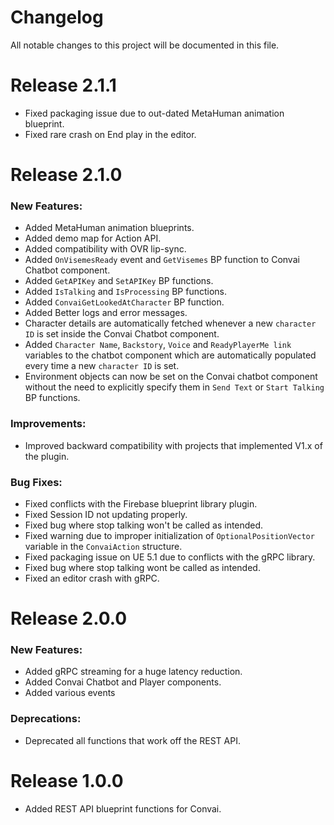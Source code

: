 # Changelog
All notable changes to this project will be documented in this file.

# Release 2.1.1
- Fixed packaging issue due to out-dated MetaHuman animation blueprint.
- Fixed rare crash on End play in the editor.

# Release 2.1.0
### New Features:
- Added MetaHuman animation blueprints.
- Added demo map for Action API.
- Added compatibility with OVR lip-sync.
- Added `OnVisemesReady` event and `GetVisemes` BP function to Convai Chatbot component.
- Added `GetAPIKey` and `SetAPIKey` BP functions.
- Added `IsTalking` and `IsProcessing` BP functions.
- Added `ConvaiGetLookedAtCharacter` BP function.
- Added Better logs and error messages.
- Character details are automatically fetched whenever a new `character ID` is set inside the Convai Chatbot component.
- Added `Character Name`, `Backstory`, `Voice` and `ReadyPlayerMe link` variables to the chatbot component which are automatically populated every time a new `character ID` is set.
- Environment objects can now be set on the Convai chatbot component without the need to explicitly specify them in `Send Text` or `Start Talking` BP functions.

### Improvements:
- Improved backward compatibility with projects that implemented V1.x of the plugin.

### Bug Fixes:
- Fixed conflicts with the Firebase blueprint library plugin.
- Fixed Session ID not updating properly.
- Fixed bug where stop talking won't be called as intended.
- Fixed warning due to improper initialization of `OptionalPositionVector` variable in the `ConvaiAction` structure.
- Fixed packaging issue on UE 5.1 due to conflicts with the gRPC library.
- Fixed bug where stop talking wont be called as intended.
- Fixed an editor crash with gRPC.

# Release 2.0.0
### New Features:
- Added gRPC streaming for a huge latency reduction.
- Added Convai Chatbot and Player components.
- Added various events

### Deprecations:
- Deprecated all functions that work off the REST API.

# Release 1.0.0
- Added REST API blueprint functions for Convai.